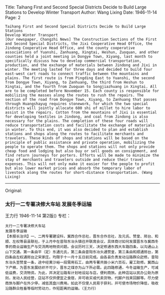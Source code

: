 Title: Taihang First and Second Special Districts Decide to Build Large Stations to Develop Winter Transport
Author: Wang Lixing
Date: 1946-11-14
Page: 2

    Taihang First and Second Special Districts Decide to Build Large Stations
    Develop Winter Transport
    [Our newspaper, Changzhi News] The Construction Sections of the First and Second Special Districts, the Jixi Cooperative Head Office, the Jindong Cooperative Head Office, and the county cooperative associations of Yuanshi, Zanhuang, Xingtai, Heshun, Zuoquan, and other counties held a joint meeting in Dongye Town, Xiyang, last month to specifically discuss how to develop commercial transportation, production, and the exchange of materials between Jindong and Jixi in winter. The meeting lasted for three days and decided to build four east-west cart roads to connect traffic between the mountains and plains. The first route is from Pingding East to Yuanshi, the second from Dongye Town, Xiyang, to Zanhuang, the third from Heshun to Xingtai, and the fourth from Zuoquan to Songjiazhuang in Xingtai. All are to be completed before November 15. Each county is responsible for mobilizing the masses along the routes to rush the repairs. The section of the road from Dongye Town, Xiyang, to Zanhuang that passes through Huangshayug requires stonework, for which the two special districts will jointly allocate 600 shi of millet to hire labor to assist in the repairs. Cotton from the mountains of Jixi is essential for developing textiles in Jindong, and coal from Jindong is also necessary for the plains. The completion of these four roads will reduce transportation costs and facilitate the exchange of materials in winter. To this end, it was also decided to plan and establish stations and shops along the routes to facilitate merchants and travelers. These kinds of shops and stations will be based on the principle of public assistance and private operation, mobilizing the people to operate them. The shops and stations will not only provide cheap food and lodging but also buy or sell goods on consignment, and find return journeys for porters. Efforts will be made to minimize the stay of merchants and travelers outside and reduce their travel expenses. This will not only make it easier for the people to profit but also lower market prices and absorb the temporary labor of livestock along the routes for short-distance transportation. (Wang Lixing)



<hr /> 

Original: 


### 太行一二专署决修大车站  发展冬季运输
王力行
1946-11-14
第2版()
专栏：

    太行一二专署决修大车站
    发展冬季运输
    【本报长治讯】一、二两专署建设科，冀西合作总社，晋东合作总社，及元氏、赞皇、邢台、和顺、左权等县县联社，于上月中在昔阳东冶头镇召开联席会议，具体商讨如何发展晋东与冀西冬季的商业运输生产与交流两地物资问题。会议历时三天，决定修通东西大车路四条，以沟通山上山下交通。第一条由平（定）东通元氏，第二条由昔阳东冶头通赞皇，第三条由和顺通邢台，第四条由左权通邢台之宋家庄。均限于十一月十五日前完成。由各县负责发动沿路群众赶修。昔阳东冶头至赞皇一条，途中经黄沙峪一段需用石工，由两专署共拨小米六百石，雇工助修。冀西山下产棉，为晋东发展纺织不可少，晋东之煤亦为山下所必需。此四路修通，今冬运输生产，可减低运费，交流物资。为此，并决定沿路有计划地设站与店，便利商旅。此种店站以民办公助为原则，发动人民经营，店站不仅供便宜之食宿，并可收买或代卖货物，代脚户找来回脚等。尽力使商旅与脚户在外少停，减低其盘川费用。如此不仅使人民易于获利，并可使市场物价降低，吸收沿路群众牲畜等临时劳动力，作短距离的运输。（王力行）
